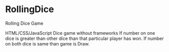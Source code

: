 # RollingDice
Rolling Dice Game 

HTML/CSS/JavaScript Dice game without frameworks
If number on one dice is greater than other dice than that particular player has won.
If number on both dice is same than game is Draw.
